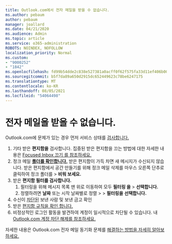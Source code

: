```yaml
---
title: Outlook.com에서 전자 메일을 받을 수 없습니다.
ms.author: pebaum
author: pebaum
manager: joallard
ms.date: 04/21/2020
ms.audience: Admin
ms.topic: article
ms.service: o365-administration
ROBOTS: NOINDEX, NOFOLLOW
localization_priority: Normal
ms.custom:
- "9000252"
- "1842"
ms.openlocfilehash: fd99b54dde2c838e527381a0acff0f62f575fa33d11ef406b005761399b969a5
ms.sourcegitcommit: b5f7da89a650d2915dc652449623c78be6247175
ms.translationtype: MT
ms.contentlocale: ko-KR
ms.lasthandoff: 08/05/2021
ms.locfileid: "54064498"
---
```

# <a name="unable-to-receive-email"></a>전자 메일을 받을 수 없습니다.

Outlook.com에 문제가 있는 경우 먼저 서비스 상태를 [검사합니다.](https://go.microsoft.com/fwlink/p/?linkid=837482)

1. 기타 받은 **편지함을** 검사합니다. 집중된 받은 편지함을 끄는 방법에 대한 자세한 내용은 [Focused Inbox 끄기 를 참조하세요.](https://support.office.com/article/f714d94d-9e63-4217-9ccb-6cb2986aa1b2) 
2. 정크 메일 [ **폴더를 확인합니다.**](https://outlook.live.com/mail/junkemail) 받은 편지함이 가득 차면 새 메시지가 수신되지 않습니다. 받은 편지함에서 공간 만들기를 위해 정크 메일 삭제를 마우스 오른쪽 단추로 클릭하여 정크 폴더를  >  **비워 보세요.**
3. 받은 **편지함 필터를 검사합니다.** 
    1. 필터링을 위해 메시지 목록 맨 위로 이동하여 모두 **필터링 을**  >  **선택합니다.**
    2. 정렬하려면 **날짜** 또는 시작 날짜별로 정렬  >    >  **필터링을** **선택합니다.**
4. 수신이 [차단된](https://outlook.live.com/mail/options/mail/junkEmail) 보낸 사람 및 보낸 금고 확인
5. 받은 [편지함 규칙을 확인 합니다.](https://outlook.live.com/mail/options/mail/rules)
6. 비정상적인 로그인 활동을 발견하여 계정이 일시적으로 차단될 수 있습니다. 내 [Outlook.com 계정 차단 해제를 참조하세요.](https://support.office.com/article/f4ad2701-d166-4d8b-8a6a-9af2a1f8a4c4)

자세한 내용은 Outlook.com 전자 메일 동기화 문제를 [해결하는 방법을 자세히 알아보하세요.](https://support.office.com/article/d39e3341-8d79-4bf1-b3c7-ded602233642)